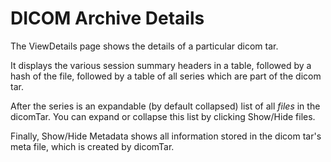 # DICOM Archive Details

The ViewDetails page shows the details of a particular dicom tar.

It displays the various session summary headers in a table, 
followed by a hash of the file, followed by a table of all series
which are part of the dicom tar.

After the series is an expandable (by default collapsed) list of all
*files* in the dicomTar. You can expand or collapse this list by clicking
Show/Hide files.

Finally, Show/Hide Metadata shows all information stored in the dicom tar's
meta file, which is created by dicomTar.
